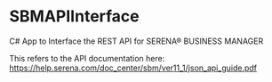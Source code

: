 # SBMAPIInterface
C# App to Interface the REST API for SERENA® BUSINESS MANAGER

This refers to the API documentation here:
https://help.serena.com/doc_center/sbm/ver11_1/json_api_guide.pdf
